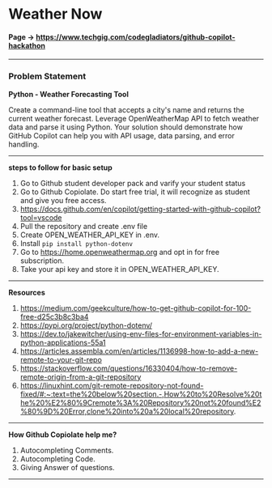 # Weather Now

#### Page -> https://www.techgig.com/codegladiators/github-copilot-hackathon

---

### Problem Statement

**Python - Weather Forecasting Tool**

Create a command-line tool that accepts a city's name and returns the current weather forecast. Leverage OpenWeatherMap API to fetch weather data and parse it using Python. Your solution should demonstrate how GitHub Copilot can help you with API usage, data parsing, and error handling.

---

**steps to follow for basic setup**

1. Go to Github student developer pack and varify your student status
2. Go to Github Copiolate. Do start free trial, it will recognize as student and give you free access.
3. https://docs.github.com/en/copilot/getting-started-with-github-copilot?tool=vscode
4. Pull the repository and create .env file
5. Create OPEN_WEATHER_API_KEY in .env.
6. Install `pip install python-dotenv`
7. Go to https://home.openweathermap.org and opt in for free subscription.
8. Take your api key and store it in OPEN_WEATHER_API_KEY.

---

**Resources**

1. https://medium.com/geekculture/how-to-get-github-copilot-for-100-free-d25c3b8c3ba4
2. https://pypi.org/project/python-dotenv/
3. https://dev.to/jakewitcher/using-env-files-for-environment-variables-in-python-applications-55a1
4. https://articles.assembla.com/en/articles/1136998-how-to-add-a-new-remote-to-your-git-repo
5. https://stackoverflow.com/questions/16330404/how-to-remove-remote-origin-from-a-git-repository
6. https://linuxhint.com/git-remote-repository-not-found-fixed/#:~:text=the%20below%20section.-,How%20to%20Resolve%20the%20%E2%80%9Cremote%3A%20Repository%20not%20found%E2%80%9D%20Error,clone%20into%20a%20local%20repository.

---

**How Github Copiolate help me?**

1. Autocompleting Comments.
2. Autocompleting Code.
3. Giving Answer of questions.

---

